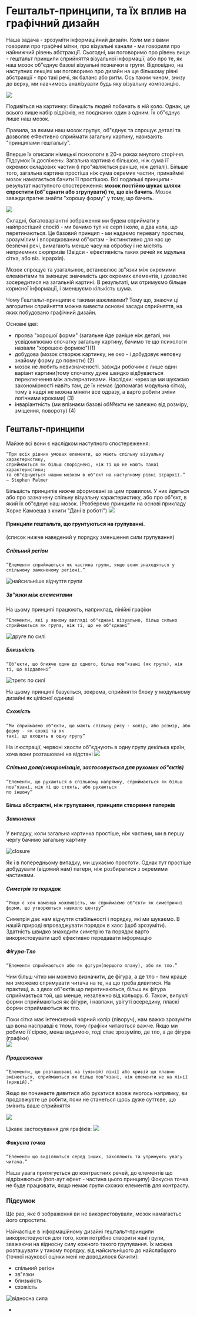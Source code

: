 # Гештальт-принципи, та їх вплив на графічний дизайн

Наша задача - зрозуміти інформаційний дизайн. Коли ми з вами говорили про графічні мітки, про візуальні канали - ми говорили про найнижчий рівень абстракції. Сьогодні, ми поговоримо про  рівень вище - гештальт принципи сприйняття візуальної інформації, або про те, як наш мозок об"єднує базові візуальні позначки в групи. Відповідно, на наступних лекціях ми поговоримо про дизайн на ще більшому рівні абстракції - про такі речі, як баланс або ритм. Ось таким чином, знизу до верху, ми навчимось аналізувати будь яку візуальну композицію. 

![](figures/week04/fig_gesht_01_kolo.png)

Подивіться на картинку: більшість людей побачать в ній коло. Однак, це всього лише набір відрізків, не поєднаних один з одним. Їх об"єднує лише наш мозок.

Правила, за якими наш мозок групує, об"єднує та спрощує деталі та дозволяє еФективно сприймати загальну картину, називають "принципами гештальту". 

Вперше їх описали німецькі психологи в 20-х роках мнулого сторіччя. Підсумок їх досліжень: Загальна картина є більшою, ніж сума її окремих складових частин (і про"являється раніше, ніж деталі). Більше того, загальна картина простіша ніж сума окремих частин, принаймні мозок намагається бачити її простішою. Всі подальші принципи - результат наступного спостереження: __мозок постійно шукає шляхи спростити (об"єднати або згрупувати) те, що він бачить__. Мозок завжди прагне знайти "хорошу форму" у тому, що бачить.

![](figures/week04/fig_gesht_02_kola.png)

Складні, багатоваріантні зображення ми будем сприймати у найпростіший спосіб - ми бачимо тут не серп і коло, а два кола, що перетинаються. Це базовий принцип - ми надаємо перевагу простим, зрозумілим і впорядкованим об"єктам - інстинктивно для нас це безпечні речі, вимагають менше часу на обробку і не містять неприємних сюрпризів (Звідси - ефективність таких речей як мдульна сітка, або віз. ієрархія).

Мозок спрощує та узагальнює, встановлює зв"язки між окремими елементами та зменшує значимість цих окремих елементів, і дозволяє зосередитися на загальній картині. В результаті, ми отримуємо більше корисної інформації, і зменшуємо кількість шума.



Чому Гештальт-принципи є такими важливими? Тому що, знаючи ці алгоритми сприйняття можна вивести основні засади сприйняття, на яких побудовано графічний дизайн.

Основні ідеї:
- проява "хорошої форми" (загальне йде раніше ніж деталі, ми усвідомлюємо спочатку загальну картину, бачимо те що психологи назвали "хорошою формою")(1)
- добудова (мозок створює картинку, не око - і добудовує неповну знайому форму до повноти) (2)
- мозок не любить невизначеності. завжди робочим є лише один варіант картини(тому спочатку дуже швидко відбувається переключення між альтернативами. Наслідки: через це ми шукаємо закономірності навіть там, де їх немає (допомагає модульна сітка), тому в кадрі не можна міняти все одразу, а варто робити зміни логічними кроками) (3)
- інваріантність (ми впізнаєм базові об№єкти не залежно від розміру, зміщення, повороту) (4)



## Гештальт-принципи

Майже всі вони є наслідком наступного спостереження:  

    “При всіх рівних умовах елементи, що мають спільну візуальну характеристику, 
    сприймаються як більш споріднені, ніж ті що не мають такої характеристики; 
    та об"єднуються нашим мозком в об"єкт на наступному рівні ієрархії.”
    — Stephen Palmer 


Більшість принципів нижче зформовані за цим правилом. У них йдеться або про зазначену спільну візуальну характеристику, або про об"єкт, в який їх об"єднує наш мозок. 
(Розберемо принципи на основі прикладу Хорхе Камоеша з книги "Дані в роботі")
![](figures/week04/fig_gesht_03_scatterplot.png)


#### Принципи гештальта, що грунтуються на групуванні.
(список нижче наведений у порядку зменшення сили групування)

##### Спільний регіон

    “Елементи сприймаються як частина групи, якщо вони знаходяться у спільному замкненому регіоні.”

![найсильніше відчуття групи](figures/week04/fig_gesht_04_scatterplot_region.png)


##### Зв"язки між елементами
На цьому принципі працюють, наприклад, лінійні графіки

    “Елементи, які у явному вигляді об"єднані візуально, більш сильно сприймаються як група, ніж ті, що не об"єднані”
    
![друге по силі](figures/week04/fig_gesht_05_link.png)



##### Близькість

    “Об"єкти, що ближче один до одного, більш пов"язані (як група), ніж ті, що віддалені”
![третє по силі](figures/week04/fig_gesht_06_proximity.png)

На цьому принципі базується, зокрема, сприйняття блоку у модульному дизайні як цілісної одиниці 


##### Схожість

    “Ми сприймаємо об"єкти, що мають спільну рису - колір, або розмір, або форму - як схожі та як 
    такі, що входять в одну групу”

На ілюстрації, червоні хвости об"єднують в одну групу декілька країн, хоча вони розташовані на відстані
![](figures/week04/fig_gesht_07_similarity.png)

##### Спільна доля(синхронізація, застосовується для рухомих об"єктів)


    “Елементи, що рухаються в спільному напрямку, сприймаються як більш пов"язані, ніж ті що стоять, або рухаються
    по іншому”
    

#### Більш абстрактні, ніж групування, принципи створення патернів

##### Замкнення 
У випадку, коли загальна картинка простіше, ніж частини, ми в першу чергу бачимо загальну картину

![closure](figures/week04/fig_gesht_08_closure.png)

Як і в попередньому випадку, ми шукаємо простоти. Однак тут простіше добудувати (відомий нам) патерн, ніж розбиратися з окремими частинами.


##### Симетрія та порядок
    “Якщо є хоч наменша можливість, ми сприймаємо об"єкти як симетричні форми, що утворюються навколо центру”
Симетрія дає нам відчуття стабільності і порядку, які ми шукаємо. В нашій природі впроваджувати порядок в хаос (щоб зрозуміти). Здатність швидко знаходити симетрію та порядок варто використовувати щоб ефективно передавати інформацію


##### Фігура-Тло

    “Елементи сприймаються або як фігури(першого плану), або як тло.”

Чим більш чітко ми можемо визначити, де фігура, а де тло - тим краще ми зможемо спрямувати читача на те, на що треба дивитися. На практиці, а. з двох об"єктів що перетинаються, більш як фігура сприймається той, що менше, незалежно від кольору. б. Також, випуклі форми сприймаються як фігури, і навпаки, увігуті всередину, пласкі форми сприймаються як тло. 

Поки сітка має інтенсивний чорний колір (ліворуч), нам важко зрозуміти що вона насправді є тлом, тому графіки читаються важче. Якщо ми робимо її сірою, менш видимою, тоді стає зрозуміло, де тло, а де фігура (графіки)  
![](figures/week04/fig_gesht_09_figure_ground.jpg)

    
##### Продовження

    “Елементи, що розташовані на (уявній) лінії або кривій що плавно змінюється, сприймаються як більш пов"язані, ніж елементи не на лінії (кривій).”
 
Якщо ви починаєте дивитися або рухатися взовж якогось напрямку, ви продовжуєте це робити, поки не станеться щось дуже суттєве, що змінить ваше сприйняття

![](figures/week04/fig_gesht_10_continuity.png)

Цікаве застосування для графіків:
![](figures/week04/fig_gesht_10_continuity_2.jpg)



##### Фокусна точка

    “Елементи що виділяються серед інших, захоплюють та утримують увагу читача.”

Наша увага притягується до контрастних речей, до елементів що відрізняються (поп-аут ефект - частина цього принципу) 
Фокусна точка не буде працювати, якщо немає групи схожих елементів для контрасту.

### Підсумок
Ще раз, яке б зображення ви не використовували, мозок намагаєтьс його спростити. 

Найчастіше в інформаційному дизайні гештальт-принципи використовуются для того, коли потрібно створити явні групи, зважаючи на відносну силу кожного такого групування. Їх можна розташувати у такому порядку, від найсильнішого до найслабшого (точної наукової оцінки мені не доводилося бачити):

* спільний регіон
* зв"язки
* близькість
* схожість

![відносна сила](figures/week04/fig_gesht_11_rating.png)

* 

